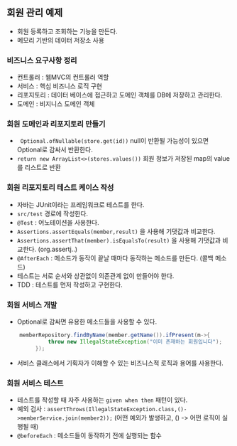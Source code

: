 ## 회원 관리 예제

- 회원 등록하고 조회하는 기능을 만든다.
- 메모리 기반의 데이터 저장소 사용

### 비즈니스 요구사항 정리

- 컨트롤러 : 웹MVC의 컨트롤러 역할
- 서비스 : 핵심 비즈니스 로직 구현
- 리포지토리 : 데이터 베이스에 접근하고 도메인 객체를 DB에 저장하고 관리한다.
- 도메인 : 비지니스 도메인 객체

### 회원 도메인과 리포지토리 만들기

- ` Optional.ofNullable(store.get(id))` null이 반환될 가능성이 있으면 Optional로 감싸서 반환한다.
- `return new ArrayList<>(stores.values())` 회원 정보가 저장된 map의 value를 리스트로 반환

### 회원 리포지토리 테스트 케이스 작성

- 자바는 JUnit이라는 프레임워크로 테스트를 한다.
- `src/test` 경로에 작성한다.
- `@Test` : 어노테이션을 사용한다.
- `Assertions.assertEquals(member,result)` 을 사용해 기댓값과 비교한다.
- `Assertions.assertThat(member).isEqualsTo(result)` 을 사용해 기댓값과 비교한다. (org.assertj..)
- `@AfterEach` : 메소드가 동작이 끝날 때마다 동작하는 메소드를 만든다. (콜백 메소드)
- 테스트는 서로 순서와 상관없이 의존관계 없이 만들어야 한다.
- TDD : 테스트를 먼저 작성하고 구현한다.

### 회원 서비스 개발

- Optional로 감싸면 유용한 메소드들을 사용할 수 있다.

```java
    memberRepository.findByName(member.getName()).ifPresent(m->{
             throw new IllegalStateException("이미 존재하는 회원입니다");
         });
```

- 서비스 클래스에서 기획자가 이해할 수 있는 비즈니스적 로직과 용어를 사용한다.

### 회원 서비스 테스트

- 테스트를 작성할 때 자주 사용하는 `given when then` 패턴이 있다.
- 예외 검사 : `assertThrows(IllegalStateException.class,()->memberService.join(member2));` (어떤 예외가 발생하고, () -> 어떤 로직이 실행될 때)
- `@beforeEach` : 메소드들이 동작하기 전에 실행되는 함수
